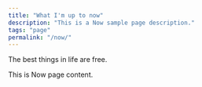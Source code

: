 ```yaml
---
title: "What I'm up to now"
description: "This is a Now sample page description."
tags: "page"
permalink: "/now/"
---
```


The best things in life are free.

This is Now page content.
